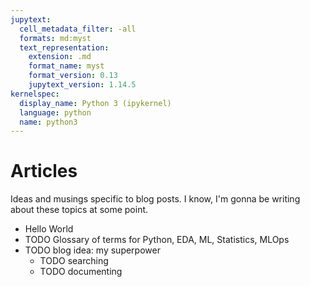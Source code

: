 ```yaml
---
jupytext:
  cell_metadata_filter: -all
  formats: md:myst
  text_representation:
    extension: .md
    format_name: myst
    format_version: 0.13
    jupytext_version: 1.14.5
kernelspec:
  display_name: Python 3 (ipykernel)
  language: python
  name: python3
---
```


# Articles

Ideas and musings specific to blog posts. I know, I'm gonna be writing about these topics at some point.

- Hello World
- TODO Glossary of terms for Python, EDA, ML, Statistics, MLOps
- TODO blog idea: my superpower
  - TODO searching
  - TODO documenting
